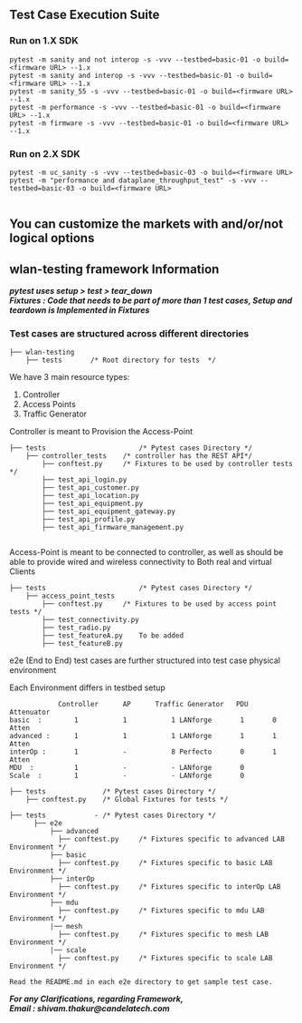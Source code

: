 ## Test Case Execution Suite

### Run on 1.X SDK
```commandline
pytest -m sanity and not interop -s -vvv --testbed=basic-01 -o build=<firmware URL> --1.x
pytest -m sanity and interop -s -vvv --testbed=basic-01 -o build=<firmware URL> --1.x
pytest -m sanity_55 -s -vvv --testbed=basic-01 -o build=<firmware URL> --1.x  
pytest -m performance -s -vvv --testbed=basic-01 -o build=<firmware URL> --1.x
pytest -m firmware -s -vvv --testbed=basic-01 -o build=<firmware URL> --1.x

```
### Run on 2.X SDK

```commandline
pytest -m uc_sanity -s -vvv --testbed=basic-03 -o build=<firmware URL> 
pytest -m "performance and dataplane_throughput_test" -s -vvv --testbed=basic-03 -o build=<firmware URL>


```
## You can customize the markets with and/or/not logical options





## wlan-testing framework Information

**_pytest  uses setup > test > tear_down_** <br>
**_Fixtures : Code that needs to be part of more than 1 test cases, Setup and teardown is Implemented in Fixtures_**


### Test cases are structured across different directories
```
├── wlan-testing                 
    ├── tests       /* Root directory for tests  */                
```


We have 3 main resource types:
1. Controller
2. Access Points
3. Traffic Generator



Controller is meant to Provision the Access-Point


```
├── tests                       /* Pytest cases Directory */
    ├── controller_tests    /* controller has the REST API*/
        ├── conftest.py     /* Fixtures to be used by controller tests */        
        ├── test_api_login.py
        ├── test_api_customer.py
        ├── test_api_location.py
        ├── test_api_equipment.py
        ├── test_api_equipment_gateway.py
        ├── test_api_profile.py
        ├── test_api_firmware_management.py 
               
```

Access-Point is meant to be connected to controller, as well as should be able to provide wired and wireless connectivity to Both real and virtual Clients
```
├── tests                       /* Pytest cases Directory */
    ├── access_point_tests            
        ├── conftest.py     /* Fixtures to be used by access point tests */
        ├── test_connectivity.py
        ├── test_radio.py
        ├── test_featureA.py    To be added 
        ├── test_featureB.py
```
e2e (End to End) test cases are further structured into test case physical environment

Each Environment differs in testbed setup

```
            Controller      AP      Traffic Generator   PDU     Attenuator
basic  :        1           1           1 LANforge       1       0 Atten
advanced :      1           1           1 LANforge       1       1 Atten
interOp :       1           -           8 Perfecto       0       1 Atten
MDU  :          1           -           - LANforge       0
Scale  :        1           -           - LANforge       0
```




```
├── tests              /* Pytest cases Directory */
    ├── conftest.py    /* Global Fixtures for tests */        
```



```
├── tests            - /* Pytest cases Directory */
      ├── e2e
          ├── advanced
            ├── conftest.py     /* Fixtures specific to advanced LAB Environment */
          ├── basic
            ├── conftest.py     /* Fixtures specific to basic LAB Environment */     
          ├── interOp
            ├── conftest.py     /* Fixtures specific to interOp LAB Environment */
          ├── mdu
            ├── conftest.py     /* Fixtures specific to mdu LAB Environment */
          |── mesh
            ├── conftest.py     /* Fixtures specific to mesh LAB Environment */
          |── scale
            ├── conftest.py     /* Fixtures specific to scale LAB Environment */

Read the README.md in each e2e directory to get sample test case.
```


**_For any Clarifications, regarding Framework,_** <br> 
**_Email : shivam.thakur@candelatech.com_**



